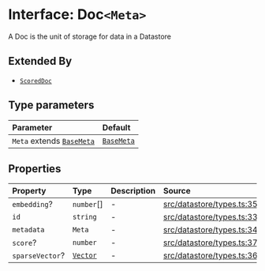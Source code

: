 # Interface: Doc`<Meta>`

A Doc is the unit of storage for data in a Datastore

## Extended By

- [`ScoredDoc`](ScoredDoc.md)

## Type parameters

| Parameter | Default |
| :------ | :------ |
| `Meta` extends [`BaseMeta`](../type-aliases/BaseMeta.md) | [`BaseMeta`](../type-aliases/BaseMeta.md) |

## Properties

| Property | Type | Description | Source |
| :------ | :------ | :------ | :------ |
| `embedding`? | `number`[] | - | [src/datastore/types.ts:35](https://github.com/dexaai/llm-tools/blob/2a387dc/src/datastore/types.ts#L35) |
| `id` | `string` | - | [src/datastore/types.ts:33](https://github.com/dexaai/llm-tools/blob/2a387dc/src/datastore/types.ts#L33) |
| `metadata` | `Meta` | - | [src/datastore/types.ts:34](https://github.com/dexaai/llm-tools/blob/2a387dc/src/datastore/types.ts#L34) |
| `score`? | `number` | - | [src/datastore/types.ts:37](https://github.com/dexaai/llm-tools/blob/2a387dc/src/datastore/types.ts#L37) |
| `sparseVector`? | [`Vector`](../../Model/namespaces/SparseVector/type-aliases/Vector.md) | - | [src/datastore/types.ts:36](https://github.com/dexaai/llm-tools/blob/2a387dc/src/datastore/types.ts#L36) |
